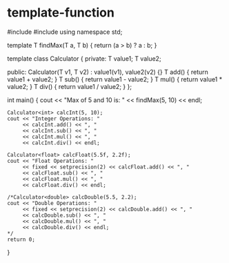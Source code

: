 # template-function

#include <iostream>
#include <iomanip> 
using namespace std;

template <typename T>
T findMax(T a, T b) {
    return (a > b) ? a : b;
}

template <typename T>
class Calculator {
private:
    T value1;
    T value2;

public:
    Calculator(T v1, T v2) : value1(v1), value2(v2) {}
    T add() {
        return value1 + value2;
    }
    T sub() {
        return value1 - value2;
    }
    T mul() {
        return value1 * value2;
    }
    T div() {
        return value1 / value2;
    }
};

int main() {
    cout << "Max of 5 and 10 is: " << findMax(5, 10) << endl;
   

    Calculator<int> calcInt(5, 10);
    cout << "Integer Operations: "
         << calcInt.add() << ", "
         << calcInt.sub() << ", "
         << calcInt.mul() << ", "
         << calcInt.div() << endl;

    Calculator<float> calcFloat(5.5f, 2.2f);
    cout << "Float Operations: "
         << fixed << setprecision(2) << calcFloat.add() << ", "
         << calcFloat.sub() << ", "
         << calcFloat.mul() << ", "
         << calcFloat.div() << endl;

    /*Calculator<double> calcDouble(5.5, 2.2);
    cout << "Double Operations: "
         << fixed << setprecision(2) << calcDouble.add() << ", "
         << calcDouble.sub() << ", "
         << calcDouble.mul() << ", "
         << calcDouble.div() << endl;
	*/
    return 0;
}

